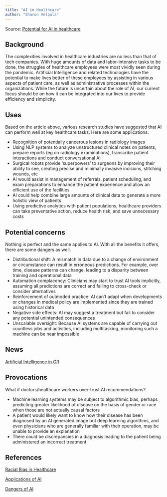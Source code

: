 ```yaml
---
title: "AI in Healthcare"
author: "Sharon Velpula"
---
```


Source: [Potential for AI in healthcare](https://www.ncbi.nlm.nih.gov/pmc/articles/PMC6616181/)

## Background
The complexities involved in healthcare industries are no less than that of tech companies. With huge amounts of data and labor-intensive tasks to be done, the struggles of healthcare employees were most vividly seen during the pandemic. Artificial Intelligence and related technologies have the potential to make lives better of these employees by assisting in various aspects of patient care, as well as administrative processes within the organizations. While the future is uncertain about the role of AI, our current focus should be on how it can be integrated into our lives to provide efficiency and simplicity. 

## Uses
Based on the article above, various research studies have suggested that AI can perform well at key healthcare tasks. Here are some applications:  

- Recognition of potentially cancerous lesions in radiology images
-	Using NLP systems to analyze unstructured clinical notes on patients, prepare reports (eg on radiology examinations), transcribe patient interactions and conduct conversational AI 
-	Surgical robots provide ‘superpowers’ to surgeons by improving their ability to see, creating precise and minimally invasive incisions, stitching wounds, etc
-	AI would assist in management of referrals, patient scheduling, and exam preparations to enhance the patient experience and allow an efficient use of the facilities 
-	AI could help combine large amounts of clinical data to generate a more holistic view of patients
-	Using predictive analytics with patient populations, healthcare providers can take preventative action, reduce health risk, and save unnecessary costs

## Potential concerns
Nothing is perfect and the same applies to AI. With all the benefits it offers, there are some dangers as well. 

-	Distributional shift: A mismatch in data due to a change of environment or circumstance can result in erroneous predictions. For example, over time, disease patterns can change, leading to a disparity between training and operational data
-	Automation complacency: Clinicians may start to trust AI tools implicitly, assuming all predictions are correct and failing to cross-check or consider alternatives
-	Reinforcement of outmoded practice: AI can’t adapt when developments or changes in medical policy are implemented since they are trained using historical data 
-	Negative side effects: AI may suggest a treatment but fail to consider any potential unintended consequences
-	Unscalable oversight: Because AI systems are capable of carrying out countless jobs and activities, including multitasking, monitoring such a machine can be near impossible


## News

[Artificial Intelligence in GR](https://www.bamfhealth.com/)

## Provocations

What if doctors/healthcare workers over-trust AI recommendations?

- Machine learning systems may be subject to algorithmic bias, perhaps predicting greater likelihood of disease on the basis of gender or race when those are not actually causal factors
- A patient would likely want to know how their disease has been diagnosed by an AI generated image but deep learning algorithms, and even physicians who are generally familiar with their operation, may be unable to provide an explanation
- There could be discrepancies in a diagnosis leading to the patient being administered an incorrect treatment 

## References
[Racial Bias in Healthcare](https://www.nature.com/articles/d41586-019-03228-6)

[Applications of AI](https://www.usa.philips.com/healthcare/nobounds/four-applications-of-ai-in-healthcare)

[Dangers of AI](https://www.thomasnet.com/insights/the-challenges-and-dangers-of-ai-in-the-health-care-industry-report/)

